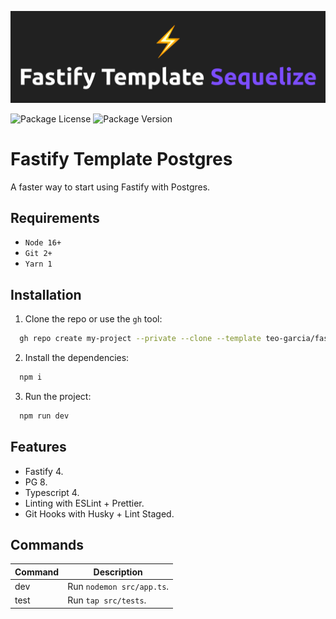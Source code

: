 ![README.md banner](./README.png)

![Package License](https://img.shields.io/github/license/teo-garcia/fastify-template-postgres)
![Package Version](https://img.shields.io/github/package-json/v/teo-garcia/fastify-template-postgres)

# Fastify Template Postgres

A faster way to start using Fastify with Postgres.

## Requirements

- `Node 16+`
- `Git 2+`
- `Yarn 1`

## Installation

1. Clone the repo or use the `gh` tool:

```bash
  gh repo create my-project --private --clone --template teo-garcia/fastify-template-postgres
```

2. Install the dependencies:

```bash
  npm i
```

3. Run the project:

```bash
  npm run dev
```

## Features

- Fastify 4.
- PG 8.
- Typescript 4.
- Linting with ESLint + Prettier.
- Git Hooks with Husky + Lint Staged.

## Commands

| **Command** | **Description**           |
| ----------- | ------------------------- |
| dev         | Run `nodemon src/app.ts`. |
| test        | Run `tap src/tests`.      |
